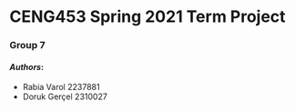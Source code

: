# CENG453 Spring 2021 Term Project
### Group 7
#### *Authors*:
- Rabia Varol 2237881
- Doruk Gerçel 2310027
